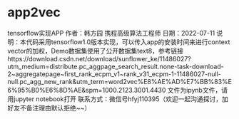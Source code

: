 # app2vec
tensorflow实现APP
作者：韩方园 携程高级算法工程师
日期：2022-07-11
说明：本代码采用tensorflow1.0版本实现，可以传入app的安装时间来进行context vector的加权，Demo数据集使用了公开数据集text8，参考链接https://download.csdn.net/download/sunflower_ke/11486027?utm_medium=distribute.pc_aggpage_search_result.none-task-download-2~aggregatepage~first_rank_ecpm_v1~rank_v31_ecpm-1-11486027-null-null.pc_agg_new_rank&utm_term=word2vec%E8%AE%AD%E7%BB%83%E6%95%B0%E6%8D%AE&spm=1000.2123.3001.4430
文件为ipynb文件，请用jupyter notebook打开
联系方式：微信号hfyj110395（欢迎一起沟通探讨，加好友不备注理由默认拒绝~~）

